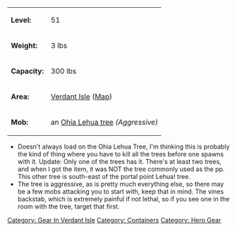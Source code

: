 <table>
<tr>
<td>

<b>Level:</b>

</td>
<td>

51

</td>
</tr>
<tr>
<td>

<b>Weight:</b>

</td>
<td>

3 lbs

</td>
</tr>
<tr>
<td>

<b>Capacity:</b>

</td>
<td>

300 lbs

</td>
</tr>
<tr>
<td>

<b>Area:</b>

</td>
<td>

[Verdant Isle](:Category:_Verdant_Isle "wikilink")
([Map](Verdant_Isle_Map "wikilink"))

</td>
</tr>
<tr>
<td>

<b>Mob:</b>

</td>
<td>

an [Ohia Lehua tree](Ohia_Lehua_Tree "wikilink") *(Aggressive)*

</td>
</tr>
</table>

-   Doesn't always load on the Ohia Lehua Tree, I'm thinking this is
    probably the kind of thing where you have to kill all the trees
    before one spawns with it. Update: Only one of the trees has it.
    There's at least two trees, and when I got the item, it was NOT the
    tree commonly used as the pp. This other tree is south-east of the
    portal point Lehua! tree.
-   The tree is aggressive, as is pretty much everything else, so there
    may be a few mobs attacking you to start with, keep that in mind.
    The vines backstab, which is extremely painful if not lethal, so if
    you see one in the room with the tree, target that first.

[Category: Gear In Verdant
Isle](Category:_Gear_In_Verdant_Isle "wikilink") [Category:
Containers](Category:_Containers "wikilink") [Category: Hero
Gear](Category:_Hero_Gear "wikilink")
